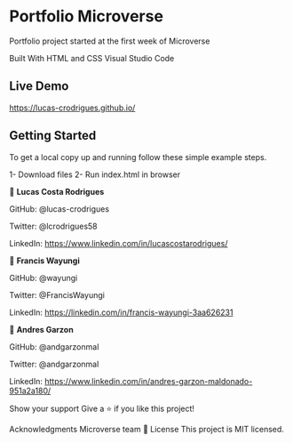 # Portfolio Microverse
 Portfolio project started at the first week of Microverse

Built With
HTML and CSS
Visual Studio Code

## Live Demo

https://lucas-crodrigues.github.io/

## Getting Started

To get a local copy up and running follow these simple example steps.

  1- Download files
  2- Run index.html in browser


👤 **Lucas Costa Rodrigues**

GitHub: @lucas-crodrigues

Twitter: @lcrodrigues58

LinkedIn: https://www.linkedin.com/in/lucascostarodrigues/

👤 **Francis Wayungi**

GitHub: @wayungi

Twitter: @FrancisWayungi

LinkedIn: https://linkedin.com/in/francis-wayungi-3aa626231

👤 **Andres Garzon**

GitHub: @andgarzonmal

Twitter: @andgarzonmal

LinkedIn: https://www.linkedin.com/in/andres-garzon-maldonado-951a2a180/

Show your support
Give a ⭐️ if you like this project!

Acknowledgments
Microverse team
📝 License
This project is MIT licensed.
